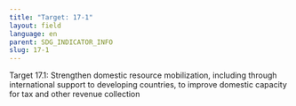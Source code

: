 ```yaml
---
title: "Target: 17-1"
layout: field
language: en
parent: SDG_INDICATOR_INFO
slug: 17-1
---
```

Target 17.1: Strengthen domestic resource mobilization, including through international support to developing countries, to improve domestic capacity for tax and other revenue collection